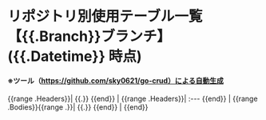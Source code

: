 # リポジトリ別使用テーブル一覧【{{.Branch}}ブランチ】({{.Datetime}} 時点)

#### ※ツール（https://github.com/sky0621/go-crud）による自動生成

{{range .Headers}}| {{.}} {{end}} |
{{range .Headers}}| :--- {{end}} |
{{range .Bodies}}{{range .}}| {{.}} {{end}} |
{{end}}
